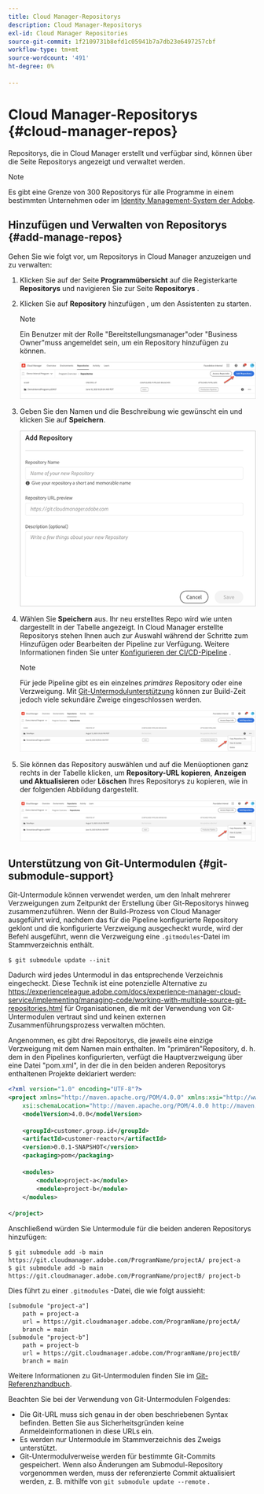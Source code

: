 ```yaml
---
title: Cloud Manager-Repositorys
description: Cloud Manager-Repositorys
exl-id: Cloud Manager Repositories
source-git-commit: 1f2109731b8efd1c05941b7a7db23e6497257cbf
workflow-type: tm+mt
source-wordcount: '491'
ht-degree: 0%

---
```


# Cloud Manager-Repositorys {#cloud-manager-repos}

Repositorys, die in Cloud Manager erstellt und verfügbar sind, können über die Seite Repositorys angezeigt und verwaltet werden.

>[!NOTE]
>Es gibt eine Grenze von 300 Repositorys für alle Programme in einem bestimmten Unternehmen oder im [Identity Management-System der Adobe](https://experienceleague.adobe.com/docs/experience-manager-cloud-service/onboarding/onboarding-concepts/ims.html).

## Hinzufügen und Verwalten von Repositorys {#add-manage-repos}

Gehen Sie wie folgt vor, um Repositorys in Cloud Manager anzuzeigen und zu verwalten:

1. Klicken Sie auf der Seite **Programmübersicht** auf die Registerkarte **Repositorys** und navigieren Sie zur Seite **Repositorys** .

1. Klicken Sie auf **Repository** hinzufügen , um den Assistenten zu starten.

   >[!NOTE]
   >Ein Benutzer mit der Rolle &quot;Bereitstellungsmanager&quot;oder &quot;Business Owner&quot;muss angemeldet sein, um ein Repository hinzufügen zu können.

   ![](assets/repos/create-repo2.png)


1. Geben Sie den Namen und die Beschreibung wie gewünscht ein und klicken Sie auf **Speichern**.

   ![](assets/repos/repo-1.png)

1. Wählen Sie **Speichern** aus. Ihr neu erstelltes Repo wird wie unten dargestellt in der Tabelle angezeigt. In Cloud Manager erstellte Repositorys stehen Ihnen auch zur Auswahl während der Schritte zum Hinzufügen oder Bearbeiten der Pipeline zur Verfügung. Weitere Informationen finden Sie unter [Konfigurieren der CI/CD-Pipeline](https://experienceleague.adobe.com/docs/experience-manager-cloud-service/implementing/using-cloud-manager/configure-pipeline.html?lang=en) .

   >[!NOTE]
   >Für jede Pipeline gibt es ein einzelnes *primäres* Repository oder eine Verzweigung. Mit [Git-Untermodulunterstützung](#git-submodule-support) können zur Build-Zeit jedoch viele sekundäre Zweige eingeschlossen werden.

   ![](assets/repos/create-repo3.png)

1. Sie können das Repository auswählen und auf die Menüoptionen ganz rechts in der Tabelle klicken, um **Repository-URL kopieren**, **Anzeigen und Aktualisieren** oder **Löschen** Ihres Repositorys zu kopieren, wie in der folgenden Abbildung dargestellt.

   ![](assets/repos/create-repo3.png)


## Unterstützung von Git-Untermodulen {#git-submodule-support}

Git-Untermodule können verwendet werden, um den Inhalt mehrerer Verzweigungen zum Zeitpunkt der Erstellung über Git-Repositorys hinweg zusammenzuführen. Wenn der Build-Prozess von Cloud Manager ausgeführt wird, nachdem das für die Pipeline konfigurierte Repository geklont und die konfigurierte Verzweigung ausgecheckt wurde, wird der Befehl ausgeführt, wenn die Verzweigung eine `.gitmodules`-Datei im Stammverzeichnis enthält.

```
$ git submodule update --init
```

Dadurch wird jedes Untermodul in das entsprechende Verzeichnis eingecheckt. Diese Technik ist eine potenzielle Alternative zu https://experienceleague.adobe.com/docs/experience-manager-cloud-service/implementing/managing-code/working-with-multiple-source-git-repositories.html für Organisationen, die mit der Verwendung von Git-Untermodulen vertraut sind und keinen externen Zusammenführungsprozess verwalten möchten.

Angenommen, es gibt drei Repositorys, die jeweils eine einzige Verzweigung mit dem Namen main enthalten. Im &quot;primären&quot;Repository, d. h. dem in den Pipelines konfigurierten, verfügt die Hauptverzweigung über eine Datei &quot;pom.xml&quot;, in der die in den beiden anderen Repositorys enthaltenen Projekte deklariert werden:

```xml
<?xml version="1.0" encoding="UTF-8"?>
<project xmlns="http://maven.apache.org/POM/4.0.0" xmlns:xsi="http://www.w3.org/2001/XMLSchema-instance"
    xsi:schemaLocation="http://maven.apache.org/POM/4.0.0 http://maven.apache.org/maven-v4_0_0.xsd">
    <modelVersion>4.0.0</modelVersion>
   
    <groupId>customer.group.id</groupId>
    <artifactId>customer-reactor</artifactId>
    <version>0.0.1-SNAPSHOT</version>
    <packaging>pom</packaging>
   
    <modules>
        <module>project-a</module>
        <module>project-b</module>
    </modules>
   
</project>
```

Anschließend würden Sie Untermodule für die beiden anderen Repositorys hinzufügen:

```
$ git submodule add -b main https://git.cloudmanager.adobe.com/ProgramName/projectA/ project-a
$ git submodule add -b main https://git.cloudmanager.adobe.com/ProgramName/projectB/ project-b
```

Dies führt zu einer `.gitmodules` -Datei, die wie folgt aussieht:

```
[submodule "project-a"]
    path = project-a
    url = https://git.cloudmanager.adobe.com/ProgramName/projectA/
    branch = main
[submodule "project-b"]
    path = project-b
    url = https://git.cloudmanager.adobe.com/ProgramName/projectB/
    branch = main
```

Weitere Informationen zu Git-Untermodulen finden Sie im [Git-Referenzhandbuch](https://git-scm.com/book/en/v2/Git-Tools-Submodules).

Beachten Sie bei der Verwendung von Git-Untermodulen Folgendes:

* Die Git-URL muss sich genau in der oben beschriebenen Syntax befinden. Betten Sie aus Sicherheitsgründen keine Anmeldeinformationen in diese URLs ein.
* Es werden nur Untermodule im Stammverzeichnis des Zweigs unterstützt.
* Git-Untermodulverweise werden für bestimmte Git-Commits gespeichert. Wenn also Änderungen am Submodul-Repository vorgenommen werden, muss der referenzierte Commit aktualisiert werden, z. B. mithilfe von `git submodule update --remote` .

